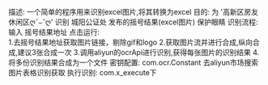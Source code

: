 描述:
    一个简单的程序用来识别excel图片,将其转换为excel
目的:
    为 '高新区房友休闲区ღ˘⌣˘ღ' 识别 城阳公证处 发布的摇号结果(excel图片) 保护眼睛
识别流程:
    输入 摇号结果地址 点击运行:  
         1.去摇号结果地址获取图片链接，剔除gif和logo
         2.获取图片流并进行合成,纵向合成,建议3张合成一次
         3.调用aliyun的ocrApi进行识别,获得每张图片的识别结果
         4.将多份识别结果合成为一个文件
密钥配置:
    com.ocr.Constant
    去aliyun市场搜索图片表格识别获取
执行识别:
    com.x_execute下

    
